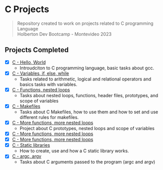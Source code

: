 # C Projects
>Repository created to work on projects related to C programming Language <br> 
Holberton Dev Bootcamp - Montevideo 2023
## Projects Completed
- [x] [C - Hello, World](https://github.com/cristian-encalada/holbertonschool-low_level_programming/tree/master/hello_world)
	- Introudciton to C programming language, basic tasks about gcc.
- [x] [C - Variables, if, else, while](https://github.com/cristian-encalada/holbertonschool-low_level_programming/tree/master/variables_if_else_while)
	- Tasks related to arithmetic, logical and relational operators and basics tasks with variables.
- [x] [C - Functions, nested loops](https://github.com/cristian-encalada/holbertonschool-low_level_programming/tree/master/functions_nested_loops)
	- Tasks about nested loops, functions, header files, prototypes, and scope of variables
- [x] [C - Makefiles](https://github.com/cristian-encalada/holbertonschool-low_level_programming/tree/master/makefiles)
	- Tasks about C Makefiles, how to use them and how to set and use different rules for makefiles.
- [x] [C - More functions, more nested loops](https://github.com/cristian-encalada/holbertonschool-low_level_programming/tree/master/more_functions_nested_loops)
	- Project about C prototypes, nested loops and scope of variables
- [x] [C - More functions, more nested loops](https://github.com/cristian-encalada/holbertonschool-low_level_programming/tree/master/more_functions_nested_loops)
- [x] [C - More functions, more nested loops](https://github.com/cristian-encalada/holbertonschool-low_level_programming/tree/master/more_functions_nested_loops)
- [x] [C - Static libraries](https://github.com/cristian-encalada/holbertonschool-low_level_programming/tree/master/static_libraries)
	- How to create, use and how a C static library works.
- [x] [C - argc, argv](https://github.com/cristian-encalada/holbertonschool-low_level_programming/tree/master/argc_argv)
	- Tasks about C arguments passed to the program (argc and argv)
